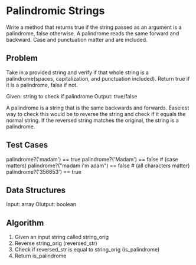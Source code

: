 # Palindromic Strings

Write a method that returns true if the string passed as an argument is a palindrome, false otherwise. A palindrome reads the same forward and backward. Case and punctuation matter and are included.

## Problem
Take in a provided string and verify if that whole string is a palindrome(spaces, capitalization, and punctuation included). Return true if it is a palindrome, false if not.

Given: string to check if palindrome
Output: true/false

A palindrome is a string that is the same backwards and forwards. Easeiest way to check this would be to reverse the string and check if it equals the normal string. If the reversed string matches the original, the string is a palindrome.

## Test Cases
palindrome?('madam') == true
palindrome?('Madam') == false          # (case matters)
palindrome?("madam i'm adam") == false # (all characters matter)
palindrome?('356653') == true

## Data Structures
Input: array
OIutput: boolean

## Algorithm

1. Given an input string called string_orig
2. Reverse string_orig (reversed_str)
3. Check if reversed_str is equal to string_orig (is_palindrome)
4. Return is_palindrome

